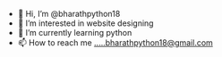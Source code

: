 - 👋 Hi, I’m @bharathpython18
- 👀 I’m interested in website designing
- 🌱 I’m currently learning python
- 📫 How to reach me .....bharathpython18@gmail.com


<!---
bharathpython18/bharathpython18 is a ✨ special ✨ repository because its `README.md` (this file) appears on your GitHub profile.
You can click the Preview link to take a look at your changes.
--->
